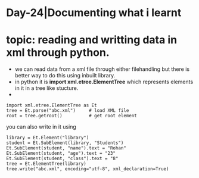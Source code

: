 # Day-24|Documenting what i learnt
# topic: reading and writting data in xml through python.
- we can read data from a xml file through either filehandling but there is better way to do this using inbuilt library.
- in python it is **import xml.etree.ElementTree** which represents elements in it in a tree like stucture.
- 
```
import xml.etree.ElementTree as Et
tree = Et.parse("abc.xml")     # load XML file
root = tree.getroot()          # get root element
```
you can also write in it using 
```
library = Et.Element("library")
student = Et.SubElement(library, "Students")
Et.SubElement(student, "name").text = "Rohan"
Et.SubElement(student, "age").text = "23"
Et.SubElement(student, "class").text = "8"
tree = Et.ElementTree(library)
tree.write("abc.xml", encoding="utf-8", xml_declaration=True)
```
